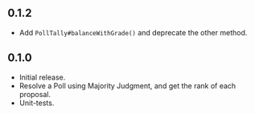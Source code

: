 ## 0.1.2

* Add `PollTally#balanceWithGrade()` and deprecate the other method.

## 0.1.0

* Initial release.
* Resolve a Poll using Majority Judgment, and get the rank of each proposal.
* Unit-tests.
